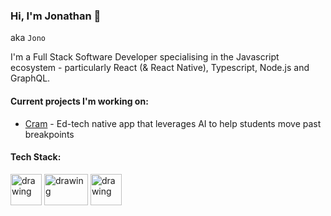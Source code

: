 ### Hi, I'm Jonathan 👋  

aka `Jono`

I'm a Full Stack Software Developer specialising in the Javascript ecosystem - particularly React (& React Native), Typescript, Node.js and GraphQL.

#### Current projects I'm working on: 

* [Cram](https://github.com/raphaelj274/cram/) - Ed-tech native app that leverages AI to help students move past breakpoints


#### Tech Stack:

<p>  
  <img src="https://miro.medium.com/max/816/1*mn6bOs7s6Qbao15PMNRyOA.png" alt="drawing" width="50" height="50"/>
  <img src="https://upload.wikimedia.org/wikipedia/commons/thumb/a/a7/React-icon.svg/1280px-React-icon.svg.png" alt="drawing" width="70" height="50"/>
  <img src="https://encrypted-tbn0.gstatic.com/images?q=tbn:ANd9GcS6Uwiil7q-Oq_EMK41OxZNDc7q5SqEX8pMnA&usqp=CAU" alt="drawing" width="50" height="50"/>
</p>
<!--
**raphaelj274/raphaelj274** is a ✨ _special_ ✨ repository because its `README.md` (this file) appears on your GitHub profile.

Here are some ideas to get you started:

- 🔭 I’m currently working on ...
- 🌱 I’m currently learning ...
- 👯 I’m looking to collaborate on ...
- 🤔 I’m looking for help with ...
- 💬 Ask me about ...
- 📫 How to reach me: ...
- 😄 Pronouns: ...
- ⚡ Fun fact: ...
-->
